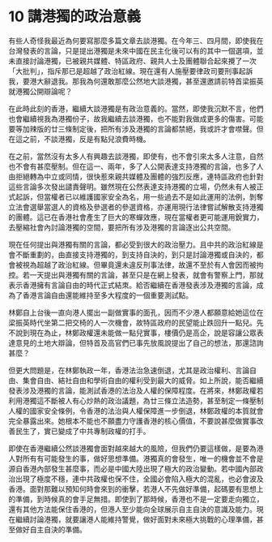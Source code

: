 # 10  講港獨的政治意義

有些人奇怪我最近為何要寫那麼多篇文章去談港獨。在今年三、四月間，即使我在台灣發表的言論，只是提出港獨是未來中國在民主化後可以有的其中一個選項，並未直接討論港獨，已被親共媒體、特區政府、親共人士及團體聯合起來攪了一次「大批判」，指斥那已是超越了政治紅線。現在還有人施壓要律政司要刑事起訴我，要港大辭退我。那我為何還敢那麼公然地大談港獨，甚至還邀請前特首梁振英就港獨公開辯論呢？

在此時此刻的香港，繼續大談港獨是有政治意義的。當然，即使我沉默不言，他們也會繼續視我為港獨份子，故我繼續去談港獨，也不能對我做成更多的傷害。可能要等加辣版的廿三條制定後，把所有涉及港獨的言論都禁絕，我或許才會噤聲。但在這之前，不談港獨，反是有點兒浪費時機。

在之前，當然沒有太多人有興趣去談港獨，即使有，也不會引來太多人注意，自然也不會有甚麼壓制。但在這一、兩年，多了人公開表達支持港獨的言論，也多了人由拒絕轉為中立或同情，很快惹來親共媒體及團體的強烈反應，連特區政府也針對這些言論多次發出譴責聲明。雖然現在公然表達支持港獨的立場，仍然未有人被正式起訴，但當權者已以維護國家安全為名，用一些過去不是如此運用的法例，剝奪立法會選舉當選人的資格及參選者的參選資格，亦運用現行法律嘗試解散支持港獨的團體。這已在香港社會產生了巨大的寒蟬效應，現在當權者更可能運用銳實力，去壓縮社會內討論港獨的空間，要把所有涉及港獨的言論逐出公共空間。

現在任何提出與港獨有關的言論，都必受到很大的政治壓力。且中共的政治紅線是會不斷重劃的，由直接支持港獨的，到支持自決的，到只是討論港獨或自決的，都會被視為超越了政治紅線。但畢竟還未違反刑事法律，故還不至於有人會因而被拘控。若一天提出與港獨有關的言論，甚至只是在網上發表，就會有警察上門，那就表示香港擁有言論自由的時代正式結朿。給否繼續在香港發表涉及港獨的言論，成為了香港言論自由還能維持至多大程度的一個重要測試點。

林鄭自上台後一直向港人擺出一副做實事的面孔，因而不少港人都願意給她這位在梁振英時代坐第二把交椅的人一次機會，故特區政府的民望能止跌回升一點兒。先不說到現在為止，林鄭政權還未能做一點兒實事，樓價仍是高企，說是容讓公眾表達意見的土地大辯論，但特首及高官們已事先放風說提出了自己的想法，那還諮詢甚麼？

但更大問題是，在林鄭執政一年，香港法治急速倒退，尤其是政治權利、言論自由、集會自由、結社自由和學術自由的權利受到最大的威脅。如上所說，能否繼續發表涉及港獨的言論，能測試香港的法治及人權的保障程度。在將來，林鄭政權若利用港獨這不斷被人有心炒熱的政治議題，為廿三條立法造勢，甚至制定一條壓制人權的國家安全條例，令香港的法治與人權保障進一步倒退，林鄭政權的本質就會完全暴露出來。她根本不能也不願盡力守護香港的核心價值，不要說甚麼做實事改善民生了，實已變成了中共專制政權的打手。

即使在香港繼續公然談港獨會面對越來越大的風險，但我們仍要這樣做，是要為港人對所有有可能發生的事，做好思想準備。港獨真的會發生，唯一的機會並不會是源自香港內部發生甚麼事，而必是中國大陸出現了極大的政治變動。若中國內部政治出現了極度不穩，連中共政權也保不住，全國必會陷入極大的混亂，也必會波及香港。面對那難以預知何時會來到的衝擊，若港人不先做好準備，起碼要有思想上的準備，到時候真的會手足無措。即使到了那時候，香港也不是一定要走向獨立，還有其他方法能保住香港的，但港人至少能向全球展示自主自決的意識及能力。現在繼續討論港獨，就要讓港人能維持警覺，做好面對未來極大挑戰的心理準備，甚至做好自主自決的準備。
